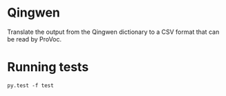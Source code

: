 # Qingwen

Translate the output from the Qingwen dictionary to a CSV format that
can be read by ProVoc.

# Running tests

    py.test -f test


